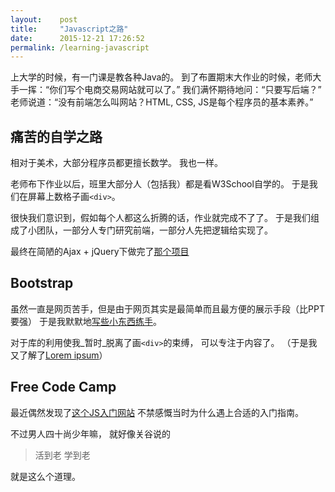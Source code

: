 ```yaml
---
layout:    post
title:     "Javascript之路"
date:      2015-12-21 17:26:52
permalink: /learning-javascript
---
```


上大学的时候，有一门课是教各种Java的。
到了布置期末大作业的时候，老师大手一挥：“你们写个电商交易网站就可以了。”
我们满怀期待地问：“只要写后端？”
老师说道：“没有前端怎么叫网站？HTML, CSS, JS是每个程序员的基本素养。”

<!--MORE-->

## 痛苦的自学之路

相对于美术，大部分程序员都更擅长数学。
我也一样。

老师布下作业以后，班里大部分人（包括我）都是看W3School自学的。
于是我们在屏幕上数格子画`<div>`。

很快我们意识到，假如每个人都这么折腾的话，作业就完成不了了。
于是我们组成了小团队，一部分人专门研究前端，一部分人先把逻辑给实现了。

最终在简陋的Ajax + jQuery下做完了[那个项目][iprs]


## Bootstrap

虽然一直是网页苦手，但是由于网页其实是最简单而且最方便的展示手段（比PPT要强）
于是我默默地[写些小东西练手][teampicker]。

对于库的利用使我_暂时_脱离了画`<div>`的束缚，
可以专注于内容了。
（于是我又了解了[Lorem ipsum][lorem_ipsum]）


## Free Code Camp

最近偶然发现了[这个JS入门网站][free_code_camp]
不禁感慨当时为什么遇上合适的入门指南。

不过男人四十尚少年嘛，
就好像关谷说的

> 活到老 学到老

就是这么个道理。

[iprs]:             https://github.com/Water-Drop/iprs
[teampicker]:       /teampicker
[lorem_ipsum]:      https://en.wikipedia.org/wiki/Lorem_ipsum
[free_code_camp]:   http://www.freecodecamp.com/
